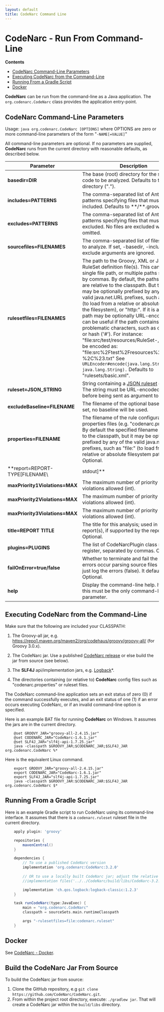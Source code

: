 ```yaml
---
layout: default
title: CodeNarc Command Line
---
```


# CodeNarc - Run From Command-Line

**Contents**
 * [CodeNarc Command-Line Parameters](#codenarc-command-line-parameters)
 * [Executing CodeNarc from the Command-Line](#executing-codenarc-from-the-command-line)
 * [Running From a Gradle Script](#running-from-a-gradle-script)
 * [Docker](#docker)

**CodeNarc** can be run from the command-line as a Java application. The `org.codenarc.CodeNarc`
class provides the application entry-point.

## CodeNarc Command-Line Parameters

Usage: `java org.codenarc.CodeNarc [OPTIONS]`
where OPTIONS are zero or more command-line parameters of the form "`-NAME[=VALUE]`"

All command-line parameters are optional. If no parameters are supplied, **CodeNarc** runs from the
current directory with reasonable defaults, as described below.

| Parameter                      | Description                                                                                                                                                                                                                                                                                                                                                                                                                                                                                                                                                                                                                                                                                                                                                                        | Example                                                                                   |
|--------------------------------|------------------------------------------------------------------------------------------------------------------------------------------------------------------------------------------------------------------------------------------------------------------------------------------------------------------------------------------------------------------------------------------------------------------------------------------------------------------------------------------------------------------------------------------------------------------------------------------------------------------------------------------------------------------------------------------------------------------------------------------------------------------------------------|-------------------------------------------------------------------------------------------|
| **basedir=DIR**                | The base (root) directory for the source code to be analyzed. Defaults to the current directory (".").                                                                                                                                                                                                                                                                                                                                                                                                                                                                                                                                                                                                                                                                             | -basedir=src/main/groovy                                                                  |
| **includes=PATTERNS**          | The comma-separated list of Ant-style file patterns specifying files that must be included. Defaults to \*\*/\*\*.groovy.                                                                                                                                                                                                                                                                                                                                                                                                                                                                                                                                                                                                                                                          | -includes=\*\*/\*\*.gr                                                                    |
| **excludes=PATTERNS**          | The comma-separated list of Ant-style file patterns specifying files that must be excluded. No files are excluded when omitted.                                                                                                                                                                                                                                                                                                                                                                                                                                                                                                                                                                                                                                                    | -excludes=\*\*/templates/\*\*,\*\*/\*\*Test.\*\*                                          |
| **sourcefiles=FILENAMES**      | The comma-separated list of files we want to analyze. If set, -basedir, -includes and -exclude arguments are ignored.                                                                                                                                                                                                                                                                                                                                                                                                                                                                                                                                                                                                                                                              | -sourcefiles=mygroovy1.groovy,subdir/anotherfile.groovy,subdir/subdir2/otherfile.groovy   |
| **rulesetfiles=FILENAMES**     | The path to the Groovy, XML or JSON RuleSet definition file(s). This can be a single file path, or multiple paths separated by commas. By default, the paths specified are relative to the classpath. But these paths may be optionally prefixed by any of the valid java.net.URL prefixes, such as "file:" (to load from a relative or absolute path on the filesystem), or "http:". If it is a URL, its path may be optionally URL-encoded. That can be useful if the path contains any problematic characters, such as comma (',') or hash ('\#'). For instance: "file:src/test/resources/RuleSet-,\#.txt" can be encoded as: "file:src%2Ftest%2Fresources%2FRuleSet-%2C%23.txt" See `URLEncoder#encode(java.lang.String, java.lang.String).` Defaults to "rulesets/basic.xml". | -rulesetfiles=rulesets/imports.xml,rulesets/naming.xml                                    |
| **ruleset=JSON_STRING**        | String containing a [JSON ruleset](./codenarc-creating-ruleset.html#creating-a-json-ruleset-file) content. <br/> The string must be URL-encoded in UTF-8 before being sent as argument to CodeNarc                                                                                                                                                                                                                                                                                                                                                                                                                                                                                                                                                                                 | -ruleset="\{ 'Println'\: \{ \} \}"                                                        |
| **excludeBaseline=FILENAME**   | The filename of the optional baseline. If not set, no baseline will be used.                                                                                                                                                                                                                                                                                                                                                                                                                                                                                                                                                                                                                                                                                                       | -excludeBaseline=file:codenarc/codenarc-baseline.xml                                      |
| **properties=FILENAME**        | The filename of the rule configuration properties files (e.g. "codenarc.properties"). By default the specified filename is relative to the classpath, but it may be optionally prefixed by any of the valid java.net.URL prefixes, such as "file:" (to load from a relative or absolute filesystem path). Optional.                                                                                                                                                                                                                                                                                                                                                                                                                                                                | -properties=file:codenarc/codenarc.properties                                             |
| **report=REPORT-TYPE[FILENAME\ | stdout]**                                                                                                                                                                                                                                                                                                                                                                                                                                                                                                                                                                                                                                                                                                                                                                          | The definition of the report to produce. The option value is of the form `TYPE[:FILENAME\ |stdout]`, where `TYPE` is one of the predefined type names: "html", "xml", "text", "json", "console" or else the fully-qualified class name of a class (accessible on the classpath) that implements the `org.codenarc.report.ReportWriter` interface. And `FILENAME` is the filename (with optional path) of the output report filename. If the TYPE is followed by **:stdout** (e.g. `html:stdout`, `json:stdout`), then the report is written to **standard out**. If the report filename is omitted, the default filename for the report type is used ("CodeNarcReport.html" for "html", "CodeNarcXmlReport.xml" for "xml", "CodeNarcJsonReport.json"). If no report option is specified, default to a single "html" report with the default filename.| -report=html <br/>-report=html:MyProject.html <br/>-report=xml <br/>-report=xml:MyXmlReport.xml <br/>-report=org.codenarc.report.HtmlReportWriter |
| **maxPriority1Violations=MAX** | The maximum number of priority 1 violations allowed (int).                                                                                                                                                                                                                                                                                                                                                                                                                                                                                                                                                                                                                                                                                                                         | -maxPriority1Violations=0                                                                 |
| **maxPriority2Violations=MAX** | The maximum number of priority 2 violations allowed (int).                                                                                                                                                                                                                                                                                                                                                                                                                                                                                                                                                                                                                                                                                                                         | -maxPriority2Violations=0                                                                 |
| **maxPriority3Violations=MAX** | The maximum number of priority 3 violations allowed (int).                                                                                                                                                                                                                                                                                                                                                                                                                                                                                                                                                                                                                                                                                                                         | -maxPriority3Violations=0                                                                 |
| **title=REPORT TITLE**         | The title for this analysis; used in the output report(s), if supported by the report type(s). Optional.                                                                                                                                                                                                                                                                                                                                                                                                                                                                                                                                                                                                                                                                           | -title="My Project"                                                                       |
| **plugins=PLUGINS**            | The list of CodeNarcPlugin class names to register, separated by commas. Optional.                                                                                                                                                                                                                                                                                                                                                                                                                                                                                                                                                                                                                                                                                                 | -plugins=org.acme.MyPlugin,org.acme.MyOtherPlugin                                         |
| **failOnError=true/false**     | Whether to terminate and fail the task if any errors occur parsing source files (true), or just log the errors (false). It defaults to false. Optional.                                                                                                                                                                                                                                                                                                                                                                                                                                                                                                                                                                                                                            | -failOnError=true                                                                         |
| **help**                       | Display the command-line help. If present, this must be the only command-line parameter.                                                                                                                                                                                                                                                                                                                                                                                                                                                                                                                                                                                                                                                                                           | -help                                                                                     |

## Executing CodeNarc from the Command-Line

Make sure that the following are included your CLASSPATH:

  1. The Groovy-all jar, e.g. https://repo1.maven.org/maven2/org/codehaus/groovy/groovy-all/ (for Groovy 3.0.x).

  2. The CodeNarc jar. Use a published [CodeNarc release](https://github.com/CodeNarc/CodeNarc/releases) or else build the jar from source (see below).

  3. The **SLF4J** api/implementation jars, e.g. [Logback](https://repo1.maven.org/maven2/ch/qos/logback/)*.

  4. The directories containing (or relative to) **CodeNarc** config files such as "codenarc.properties"
        or ruleset files.

The CodeNarc command-line application sets an exit status of zero (0) if the command successfully executes, and
an exit status of one (1) if an error occurs executing CodeNarc, or if an invalid command-line option is specified.

Here is an example BAT file for running **CodeNarc** on Windows. It assumes the jars are in the current directory.

```shell
    @set GROOVY_JAR="groovy-all-2.4.15.jar"
    @set CODENARC_JAR="CodeNarc-1.6.1.jar"
    @set SLF4J_JAR="slf4j-api-1.7.25.jar"
    java -classpath $GROOVY_JAR;$CODENARC_JAR;$SLF4J_JAR org.codenarc.CodeNarc %*
```

Here is the equivalent Linux command.

```shell
    export GROOVY_JAR="groovy-all-2.4.15.jar"
    export CODENARC_JAR="CodeNarc-1.6.1.jar"
    export SLF4J_JAR="slf4j-api-1.7.25.jar"
    java -classpath $GROOVY_JAR:$CODENARC_JAR:$SLF4J_JAR org.codenarc.CodeNarc $*
```

## Running From a Gradle Script

Here is an example Gradle script to run CodeNarc using its command-line interface. It assumes that there is a `codenarc.ruleset` ruleset file in the current directory.

```groovy
    apply plugin: 'groovy'

    repositories {
        mavenCentral()
    }

    dependencies {
        // To use a published CodeNarc version
        implementation 'org.codenarc:CodeNarc:3.2.0'
            
        // OR to use a locally built CodeNarc jar; adjust the relative path and jar filename    
        //implementation files('../../CodeNarc/build/libs/CodeNarc-3.2.0.jar')

        implementation 'ch.qos.logback:logback-classic:1.2.3'
    }

    task runCodeNarc(type:JavaExec) {
        main = "org.codenarc.CodeNarc"
        classpath = sourceSets.main.runtimeClasspath

        args "-rulesetfiles=file:codenarc.ruleset"
    }
```

## Docker

See [CodeNarc - Docker](./codenarc-docker.html).

## Build the CodeNarc Jar From Source

To build the CodeNarc jar from source:
  1. Clone the GitHub repository, e.g `git clone https://github.com/CodeNarc/CodeNarc.git`.
  2. From within the project root directory, execute: `./gradlew jar`. That will create a CodeNarc jar within the `build/libs` directory.

